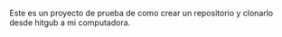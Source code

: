 Este es un proyecto de prueba de como crear un repositorio y clonarlo desde hitgub a mi computadora.